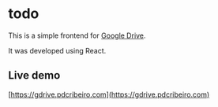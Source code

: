 # todo

This is a simple frontend for [Google Drive](https://drive.google.com).

It was developed using React.


## Live demo

[https://gdrive.pdcribeiro.com](https://gdrive.pdcribeiro.com)

